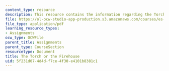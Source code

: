 ```yaml
---
content_type: resource
description: This resource contains the information regarding the Torch or the firehouse.
file: https://ol-ocw-studio-app-production.s3.amazonaws.com/courses/es-291-learning-seminar-experiments-in-education-spring-2003/5f231d074d4df7ce4f30e4101b8381c1_MITES_291S03_6a_torch.pdf
file_type: application/pdf
learning_resource_types:
- Assignments
ocw_type: OCWFile
parent_title: Assignments
parent_type: CourseSection
resourcetype: Document
title: The Torch or the Firehouse
uid: 5f231d07-4d4d-f7ce-4f30-e4101b8381c1
---
```

